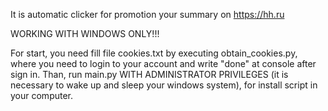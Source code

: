 It is automatic clicker for promotion your summary on https://hh.ru

WORKING WITH WINDOWS ONLY!!!

For start, you need fill file cookies.txt by executing obtain_cookies.py, where you need to login to your account and write "done" at console after sign in.
Than, run main.py WITH ADMINISTRATOR PRIVILEGES (it is necessary to wake up and sleep your windows system), for install script in your computer.

